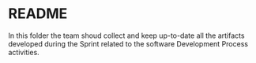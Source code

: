 # README

In this folder the team shoud collect and keep up-to-date all the artifacts developed during the Sprint related to the software Development Process activities.
